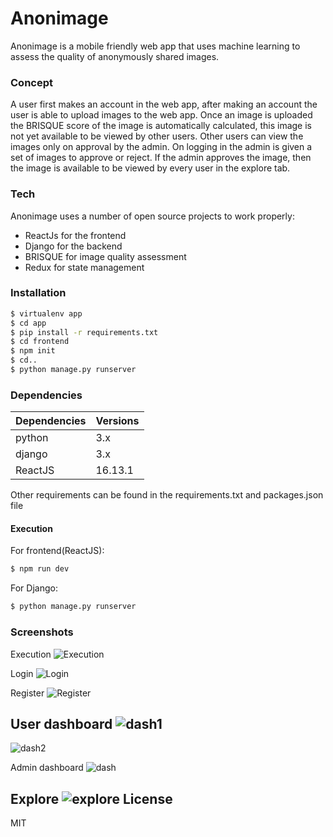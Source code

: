 # Anonimage

Anonimage is a mobile friendly web app that uses machine learning to assess the quality of anonymously shared images.

### Concept

A user first makes an account in the web app, after making an account the user is able to upload images to the web app. Once an image is uploaded the BRISQUE score of the image is automatically calculated, this image is not yet available to be viewed by other users. Other users can view the images only on approval by the admin. On logging in the admin is given a set of images to approve or reject. If the admin approves the image, then the image is available to be viewed by every user in the explore tab.

### Tech

Anonimage uses a number of open source projects to work properly:

* ReactJs for the frontend
* Django for the backend
* BRISQUE for image quality assessment
* Redux for state management

### Installation

```sh
$ virtualenv app
$ cd app
$ pip install -r requirements.txt
$ cd frontend
$ npm init
$ cd..
$ python manage.py runserver
```

### Dependencies

| Dependencies | Versions |
| ------ |  ------ | 
| python | 3.x|
| django | 3.x|
| ReactJS    | 16.13.1|

Other requirements can be found in the requirements.txt and packages.json file

#### Execution
For frontend(ReactJS):
```sh
$ npm run dev
```
For Django:
```sh
$ python manage.py runserver
```
### Screenshots

Execution
![Execution](https://i.ibb.co/X3zd4V9/execution.png)

Login
![Login](https://i.ibb.co/yX6DP9L/login.png)

Register
![Register](https://i.ibb.co/XLXvFg7/register.png)

User dashboard
![dash1](https://i.ibb.co/jDK6kHQ/dash1.png)
---
![dash2](https://i.ibb.co/94c1D0r/dash2.png)

Admin dashboard
![dash](https://i.ibb.co/NjFW07C/admin.png)

Explore
![explore](https://i.ibb.co/2Nrhm9d/explore.png)
License
----

MIT
